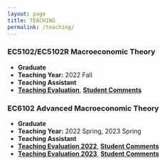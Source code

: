 ```yaml
---
layout: page
title: TEACHING
permalink: /teaching/
---
```


### EC5102/EC5102R Macroeconomic Theory
- **Graduate**
- **Teaching Year:** 2022 Fall
- **Teaching Assistant**
- <a href="https://jie-duan.com/files/EC5102_Teaching_Feedback(Jie).pdf" target="_blank" rel="noopener noreferrer">**Teaching Evaluation**</a>, <a href="https://jie-duan.com/files/EC5102_Complete_Student_Comment_2023.pdf" target="_blank" rel="noopener noreferrer">**Student Comments**</a>


### EC6102 Advanced Macroeconomic Theory
- **Graduate**
- **Teaching Year:** 2022 Spring, 2023 Spring
- **Teaching Assistant**
- <a href="https://jie-duan.com/files/EC6102_Teaching_Feedback(Jie).pdf" target="_blank" rel="noopener noreferrer">**Teaching Evaluation 2022**</a>, <a href="https://jie-duan.com/files/Complete_Student_Comment_2023.pdf" target="_blank" rel="noopener noreferrer">**Student Comments**</a>  
- <a href="https://jie-duan.com/files/EC6102_Teaching_Feedback_Jie_2023.pdf" target="_blank" rel="noopener noreferrer">**Teaching Evaluation 2023**</a>, <a href="https://jie-duan.com/files/Student_Comments_(Complete)_2023.pdf" target="_blank" rel="noopener noreferrer">**Student Comments**</a>


<!-- Add more courses as needed -->

